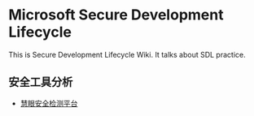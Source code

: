 # Microsoft Secure Development Lifecycle

This is Secure Development Lifecycle Wiki. It talks about SDL practice.

## 安全工具分析

* [慧眼安全检测平台](tools/hui-yan-gong-ju-fen-xi.md)



